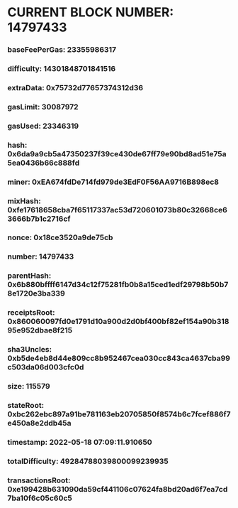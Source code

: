 # CURRENT BLOCK NUMBER: 14797433

### baseFeePerGas: 23355986317
### difficulty: 14301848701841516
### extraData: 0x75732d77657374312d36
### gasLimit: 30087972
### gasUsed: 23346319
### hash: 0x6da9a9cb5a47350237f39ce430de67ff79e90bd8ad51e75a5ea0436b66c888fd
### miner: 0xEA674fdDe714fd979de3EdF0F56AA9716B898ec8
### mixHash: 0xfe17618658cba7f65117337ac53d720601073b80c32668ce63666b7b1c2716cf
### nonce: 0x18ce3520a9de75cb
### number: 14797433
### parentHash: 0x6b880bffff6147d34c12f75281fb0b8a15ced1edf29798b50b78e1720e3ba339
### receiptsRoot: 0x860060097fd0e1791d10a900d2d0bf400bf82ef154a90b31895e952dbae8f215
### sha3Uncles: 0xb5de4eb8d44e809cc8b952467cea030cc843ca4637cba99c503da06d003cfc0d
### size: 115579
### stateRoot: 0xbc262ebc897a91be781163eb20705850f8574b6c7fcef886f7e450a8e2ddb45a
### timestamp: 2022-05-18 07:09:11.910650
### totalDifficulty: 49284788039800099239935
### transactionsRoot: 0xe199428b631090da59cf441106c07624fa8bd20ad6f7ea7cd7ba10f6c05c60c5
